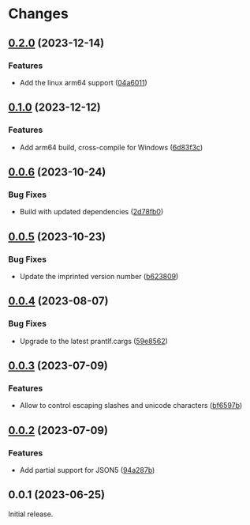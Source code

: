 # Changes

## [0.2.0](https://github.com/prantlf/v-jsonlint/compare/v0.1.0...v0.2.0) (2023-12-14)

### Features

* Add the linux arm64 support ([04a6011](https://github.com/prantlf/v-jsonlint/commit/04a60118d6761659bc392131cf71887c88abb985))

## [0.1.0](https://github.com/prantlf/v-jsonlint/compare/v0.0.6...v0.1.0) (2023-12-12)

### Features

* Add arm64 build, cross-compile for Windows ([6d83f3c](https://github.com/prantlf/v-jsonlint/commit/6d83f3c5bddeceec3337bcf4913103fffb174429))

## [0.0.6](https://github.com/prantlf/v-jsonlint/compare/v0.0.5...v0.0.6) (2023-10-24)

### Bug Fixes

* Build with updated dependencies ([2d78fb0](https://github.com/prantlf/v-jsonlint/commit/2d78fb08d715b158ec857b9a5cd13e02841e4671))

## [0.0.5](https://github.com/prantlf/v-jsonlint/compare/v0.0.4...v0.0.5) (2023-10-23)

### Bug Fixes

* Update the imprinted version number ([b623809](https://github.com/prantlf/v-jsonlint/commit/b62380929d7c34eb6c7a90a2ae150c340a359d42))

## [0.0.4](https://github.com/prantlf/v-jsonlint/compare/v0.0.3...v0.0.4) (2023-08-07)

### Bug Fixes

* Upgrade to the latest prantlf.cargs ([59e8562](https://github.com/prantlf/v-jsonlint/commit/59e85629ac7a99a5529915eab0e0c179116bcb93))

## [0.0.3](https://github.com/prantlf/v-jsonlint/compare/v0.0.2...v0.0.3) (2023-07-09)

### Features

* Allow to control escaping slashes and unicode characters ([bf6597b](https://github.com/prantlf/v-jsonlint/commit/bf6597b31f23bd40529b0f8ce36d89fb89f46c54))

## [0.0.2](https://github.com/prantlf/v-jsonlint/compare/v0.0.1...v0.0.2) (2023-07-09)

### Features

* Add partial support for JSON5 ([94a287b](https://github.com/prantlf/v-jsonlint/commit/94a287bd9c8e877b558ea1b0c2a0be3a954a6c71))

## 0.0.1 (2023-06-25)

Initial release.
